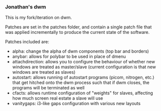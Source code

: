 ### Jonathan's dwm

This is my fork/iteration on dwm.

Patches are set in the patches folder, and contain a single patch file that was applied incrementally to produce the current state of the software.

Patches included are:
- alpha: change the alpha of dwm components (top bar and borders)
- anybar: allows for polybar to be used in place of dmenu
- attachdirection: allows you to configure the behaviour of whether new windows are treated as master/slave (current configuration is that new windows are treated as slaves)
- autostart: allows running of autostart programs (picom, nitrogen, etc.) that get hitched onto the dwm process such that if dwm closes, the programs will be terminated as well
- cfacts: allows runtime configuration of "weights" for slaves, affecting how much screen real estate a slave will use
- vanitygaps: i3-like gaps configuration with various new layouts